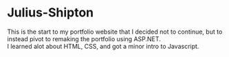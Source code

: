 # Julius-Shipton


This is the start to my portfolio website that I decided not to continue, but to instead pivot to remaking the portfolio using ASP.NET.  
  I learned alot about HTML, CSS, and got a minor intro to Javascript. 
